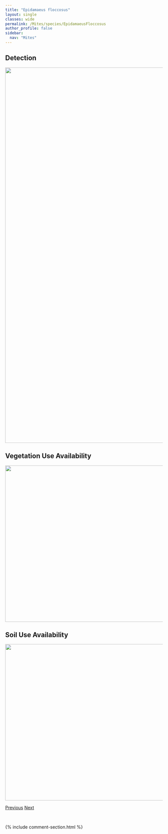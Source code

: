 ```yaml
---
title: "Epidamaeus floccosus"
layout: single
classes: wide
permalink: /Mites/species/EpidamaeusFloccosus
author_profile: false
sidebar:
  nav: "Mites"
---
```


<h2>Detection</h2>

<a href="https://drive.google.com/uc?export=view&id=1WBaqOTQJO1-w5A5PlB_50SlzWZFj7C5k">
<img src="https://drive.google.com/uc?export=view&id=1WBaqOTQJO1-w5A5PlB_50SlzWZFj7C5k" height = "1200" width = "800">
</a>


<h2>Vegetation Use Availability</h2>

<a href="https://drive.google.com/uc?export=view&id=1GbG8g3hoGwsO1SyaUI95FR_GK_allJgE">
<img src="https://drive.google.com/uc?export=view&id=1GbG8g3hoGwsO1SyaUI95FR_GK_allJgE" height = "500" width = "1000">
</a>


<h2>Soil Use Availability</h2>

<a href="https://drive.google.com/uc?export=view&id=1K9U3ZGLqN-UND52MScEqIWrPRDKidsKD">
<img src="https://drive.google.com/uc?export=view&id=1K9U3ZGLqN-UND52MScEqIWrPRDKidsKD" height = "500" width = "1000">
</a>


<a href="/DevelopmentWebsite/Mites/species/EpidamaeusCoxalis" class="pagination--pager" title="Epidamaeus coxalis">Previous</a> <a href="/DevelopmentWebsite/Mites/species/EpidamaeusFortispinosus" class="pagination--pager" title="Epidamaeus fortispinosus">Next</a>

<p>&nbsp;</p>

{% include comment-section.html %}
